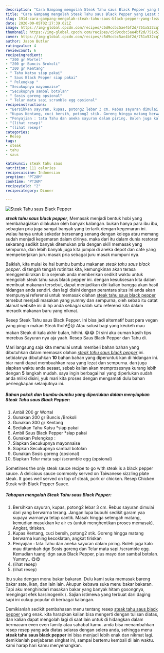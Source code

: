 ```yaml
---
description: "Cara Gampang mengolah Steak Tahu saus Black Pepper yang Lezat Sekali"
title: "Cara Gampang mengolah Steak Tahu saus Black Pepper yang Lezat Sekali"
slug: 1914-cara-gampang-mengolah-steak-tahu-saus-black-pepper-yang-lezat-sekali
date: 2020-09-05T02:27:39.621Z
image: https://img-global.cpcdn.com/recipes/c5d9ccbc5ae4bf2d/751x532cq70/steak-tahu-saus-black-pepper-foto-resep-utama.jpg
thumbnail: https://img-global.cpcdn.com/recipes/c5d9ccbc5ae4bf2d/751x532cq70/steak-tahu-saus-black-pepper-foto-resep-utama.jpg
cover: https://img-global.cpcdn.com/recipes/c5d9ccbc5ae4bf2d/751x532cq70/steak-tahu-saus-black-pepper-foto-resep-utama.jpg
author: Jason Butler
ratingvalue: 4
reviewcount: 6
recipeingredient:
- "200 gr Wortel"
- "200 gr Buncis Brokoli"
- "300 gr Kentang"
- " Tahu Katsu siap pakai"
- " Saus Black Pepper siap pakai"
- " Pelengkap "
- "Secukupnya mayonnaise"
- "Secukupnya sambal botolan"
- " Sosis goreng opsional"
- " Telur mata sapi scramble egg opsional"
recipeinstructions:
- "Bersihkan sayuran, kupas, potong2 lebar 3 cm. Rebus sayuran dimulai dari yang berwarna terang. Jangan lupa bubuhi sedikit garam yaa supaya warnanya tetap cantik. Masak hingga setengah matang, kemudian masukkan ke air es (untuk menghentikan proses memasak). Angkat, tiriskan."
- "Kupas Kentang, cuci bersih, potong2 stik. Goreng hingga matang berwarna kuning kecoklatan, angkat tiriskan"
- "Penyajian : tata Tahu dan aneka sayuran dalam piring. Boleh juga kalo mau ditambah dgn Sosis goreng dan Telur mata sapi /scramble egg. Kemudian tuangi dgn saus Black Pepper, plus mayo dan sambal botolan. Yummy.. 😋😋"
- "(lihat resep)"
- "(lihat resep)"
categories:
- Resep
tags:
- steak
- tahu
- saus

katakunci: steak tahu saus 
nutrition: 111 calories
recipecuisine: Indonesian
preptime: "PT28M"
cooktime: "PT36M"
recipeyield: "2"
recipecategory: Dinner

---
```



![Steak Tahu saus Black Pepper](https://img-global.cpcdn.com/recipes/c5d9ccbc5ae4bf2d/751x532cq70/steak-tahu-saus-black-pepper-foto-resep-utama.jpg)

<b><i>steak tahu saus black pepper</i></b>, Memasak menjadi bentuk hobi yang membahagiakan dilakukan oleh banyak kalangan. bukan hanya para ibu ibu, sebagian pria juga sangat banyak yang tertarik dengan kegemaran ini. walau hanya untuk sekedar bersenang senang dengan kolega atau memang sudah menjadi kegemaran dalam dirinya. maka dari itu dalam dunia restoran sekarang sedikit banyak ditemukan pria dengan skill memasak yang sempurna, dan lebih banyak juga kita jumpai di aneka depot dan cafe yang mempekerjakan juru masak pria sebagai juru masak mumpuni nya.

Baiklah, kita mulai ke hal bumbu bumbu makanan <i>steak tahu saus black pepper</i>. di tengah tengah rutinitas kita, kemungkinan akan terasa menggembirakan bila sejenak anda memberikan sedikit waktu untuk mengolah steak tahu saus black pepper ini. dengan kesuksesan kita dalam membuat makanan tersebut, dapat menjadikan diri kalian bangga akan hasil hidangan anda sendiri. dan lagi disini dengan perantara situs ini anda akan mempunyai referensi untuk memasak olahan <u>steak tahu saus black pepper</u> tersebut menjadi masakan yang yummy dan sempurna, oleh sebab itu catat alamat website ini di hp anda sebagai salah satu referensi kita dalam meracik makanan baru yang nikmat.

Resep Steak Tahu saus Black Pepper. Ini bisa jadi alternatif buat para vegan yang pingin makan Steak lhoh!☝😃 Atau solusi bagi yang kéukéh mau makan Steak di kala akhir bulan, hihihi. 😂😂 Di sini aku cuman kasih tips merebus Sayuran nya aja yaah. Resep Saus Black Pepper dan Tahu di.


Mari langsung saja kita memulai untuk membeli bahan bahan yang dibutuhkan dalam memasak olahan <u><i>steak tahu saus black pepper</i></u> ini. setidaknya dibutuhkan <b>10</b> bahan bahan yang diperuntuk kan di hidangan ini. biar nanti dapat membuahkan rasa yang lezat dan sempurna. dan juga siapkan waktu anda sesaat, sebab kalian akan memprosesnya kurang lebih dengan <b>5</b> langkah mudah. saya ingin berbagai hal yang diperlukan sudah anda miliki disini, yuk mari kita proses dengan mengamati dulu bahan perlengkapan selanjutnya ini.

<!--inarticleads1-->

##### Bahan pokok dan bumbu-bumbu yang diperlukan dalam menyiapkan Steak Tahu saus Black Pepper:

1. Ambil 200 gr Wortel
1. Gunakan 200 gr Buncis /Brokoli
1. Gunakan 300 gr Kentang
1. Sediakan  Tahu Katsu *siap pakai
1. Ambil  Saus Black Pepper *siap pakai
1. Gunakan  Pelengkap :
1. Siapkan Secukupnya mayonnaise
1. Siapkan Secukupnya sambal botolan
1. Gunakan  Sosis goreng (opsional)
1. Siapkan  Telur mata sapi /scramble egg (opsional)


Sometimes the only steak sauce recipe to go with steak is a black pepper sauce. A delicious sauce commonly served on Taiwanese sizzling plate steak. It goes well served on top of steak, pork or chicken. Resep Chicken Steak with Black Pepper Sauce. 

<!--inarticleads2-->

##### Tahapan mengolah Steak Tahu saus Black Pepper:

1. Bersihkan sayuran, kupas, potong2 lebar 3 cm. Rebus sayuran dimulai dari yang berwarna terang. Jangan lupa bubuhi sedikit garam yaa supaya warnanya tetap cantik. Masak hingga setengah matang, kemudian masukkan ke air es (untuk menghentikan proses memasak). Angkat, tiriskan.
1. Kupas Kentang, cuci bersih, potong2 stik. Goreng hingga matang berwarna kuning kecoklatan, angkat tiriskan
1. Penyajian : tata Tahu dan aneka sayuran dalam piring. Boleh juga kalo mau ditambah dgn Sosis goreng dan Telur mata sapi /scramble egg. Kemudian tuangi dgn saus Black Pepper, plus mayo dan sambal botolan. Yummy.. 😋😋
1. (lihat resep)
1. (lihat resep)


Ibu suka dengan menu bakar bakaran. Dulu kami suka memasak bareng bakar sate, ikan, dan lain lain. Akupun kebawa suka menu bakar bakaran. Tapi aku menghindari masakan bakar yang banyak hitam gosongnya, mengingat efek karsinogenik (. Sajian istimewa yang terbuat dari daging sapi ini cukup popular di berbagai kalangan. 

Demikianlah sedikit pembahasan menu tentang resep <u>steak tahu saus black pepper</u> yang enak. kita harapkan kalian bisa mengerti dengan tulisan diatas, dan kalian dapat mengolah lagi di saat lain untuk di hidangkan dalam bermacam even even family atau sahabat kamu. anda bisa menambahkan resep resep yang ada diatas selaras dengan selera anda, sehingga menu <b>steak tahu saus black pepper</b> ini bisa menjadi lebih enak dan nikmat lagi. demikianlah penjabaran singkat ini, sampai bertemu kembali di lain waktu. kami harap hari kamu menyenangkan.
